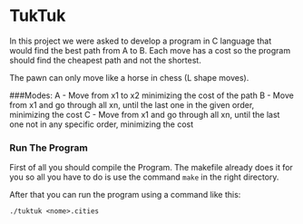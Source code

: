 # TukTuk

In this project we were asked to develop a program in C language that would find the best path from A to B. Each move has a cost so the program should find the cheapest path and not the shortest.

The pawn can only move like a horse in chess (L shape moves).

###Modes:
A - Move from x1 to x2 minimizing the cost of the path
B - Move from x1 and go through all xn, until the last one in the given order, minimizing the cost
C - Move from x1 and go through all xn, until the last one not in any specific order, minimizing the cost

### Run The Program

First of all you should compile the Program.
The makefile already does it for you so all you have to do is use the command `make` in the right directory.

After that you can run the program using a command like this:

```
./tuktuk <nome>.cities
```
